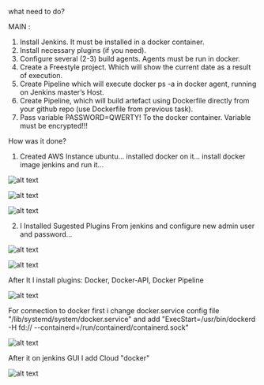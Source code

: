 what need to do?

MAIN :


1. Install Jenkins. It must be installed in a docker container.
2. Install necessary plugins (if you need).
3. Configure several (2-3) build agents. Agents must be run in docker.
4. Create a Freestyle project. Which will show the current date as a result of execution.
5. Create Pipeline which will execute docker ps -a in docker agent, running on Jenkins master’s Host.
6. Create Pipeline, which will build artefact using Dockerfile directly from your github repo (use Dockerfile from previous task).
7. Pass  variable PASSWORD=QWERTY! To the docker container. Variable must be encrypted!!!




How was it done?

1) Created AWS Instance ubuntu... installed docker on it... install docker image jenkins and run it...

![alt text](https://s3.eu-west-1.amazonaws.com/by.bucket-exadel/T6-1.JPG)

![alt text](https://s3.eu-west-1.amazonaws.com/by.bucket-exadel/T6-2.JPG)

![alt text](https://s3.eu-west-1.amazonaws.com/by.bucket-exadel/T6-3.JPG)



2) I Installed Sugested Plugins From jenkins and configure new admin user and password...

![alt text](https://s3.eu-west-1.amazonaws.com/by.bucket-exadel/T6-6.JPG)

![alt text](https://s3.eu-west-1.amazonaws.com/by.bucket-exadel/T6-4.JPG)


After It I install plugins: Docker, Docker-API, Docker Pipeline 


![alt text](https://s3.eu-west-1.amazonaws.com/by.bucket-exadel/T6-5.JPG)



For connection to docker first i change docker.service config file "/lib/systemd/system/docker.service"  and add "ExecStart=/usr/bin/dockerd -H fd:// --containerd=/run/containerd/containerd.sock"

![alt text](https://s3.eu-west-1.amazonaws.com/by.bucket-exadel/T6-8.JPG)



After it on jenkins GUI I add Cloud "docker"

![alt text](https://s3.eu-west-1.amazonaws.com/by.bucket-exadel/T6-7.JPG)

